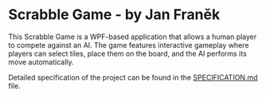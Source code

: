 # Scrabble Game - by Jan Franěk

This Scrabble Game is a WPF-based application that allows a human player to compete against an AI. The game features interactive gameplay where players can select tiles, place them on the board, and the AI performs its move automatically.

Detailed specification of the project can be found in the [SPECIFICATION.md](SPECIFICATION.md) file.
